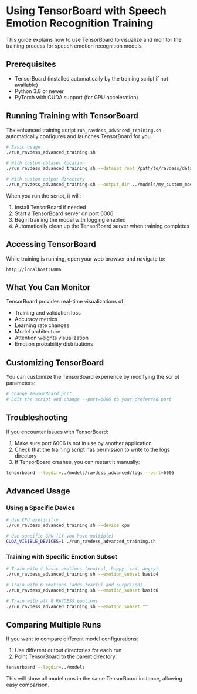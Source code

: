 # Using TensorBoard with Speech Emotion Recognition Training

This guide explains how to use TensorBoard to visualize and monitor the training process for speech emotion recognition models.

## Prerequisites

- TensorBoard (installed automatically by the training script if not available)
- Python 3.8 or newer
- PyTorch with CUDA support (for GPU acceleration)

## Running Training with TensorBoard

The enhanced training script `run_ravdess_advanced_training.sh` automatically configures and launches TensorBoard for you.

```bash
# Basic usage
./run_ravdess_advanced_training.sh

# With custom dataset location
./run_ravdess_advanced_training.sh --dataset_root /path/to/ravdess/dataset

# With custom output directory
./run_ravdess_advanced_training.sh --output_dir ../models/my_custom_model
```

When you run the script, it will:

1. Install TensorBoard if needed
2. Start a TensorBoard server on port 6006
3. Begin training the model with logging enabled
4. Automatically clean up the TensorBoard server when training completes

## Accessing TensorBoard

While training is running, open your web browser and navigate to:

```
http://localhost:6006
```

## What You Can Monitor

TensorBoard provides real-time visualizations of:

- Training and validation loss
- Accuracy metrics
- Learning rate changes
- Model architecture
- Attention weights visualization
- Emotion probability distributions

## Customizing TensorBoard

You can customize the TensorBoard experience by modifying the script parameters:

```bash
# Change TensorBoard port
# Edit the script and change --port=6006 to your preferred port
```

## Troubleshooting

If you encounter issues with TensorBoard:

1. Make sure port 6006 is not in use by another application
2. Check that the training script has permission to write to the logs directory
3. If TensorBoard crashes, you can restart it manually:

```bash
tensorboard --logdir=../models/ravdess_advanced/logs --port=6006
```

## Advanced Usage

### Using a Specific Device

```bash
# Use CPU explicitly
./run_ravdess_advanced_training.sh --device cpu

# Use specific GPU (if you have multiple)
CUDA_VISIBLE_DEVICES=1 ./run_ravdess_advanced_training.sh
```

### Training with Specific Emotion Subset

```bash
# Train with 4 basic emotions (neutral, happy, sad, angry)
./run_ravdess_advanced_training.sh --emotion_subset basic4

# Train with 6 emotions (adds fearful and surprised)
./run_ravdess_advanced_training.sh --emotion_subset basic6

# Train with all 8 RAVDESS emotions
./run_ravdess_advanced_training.sh --emotion_subset ""
```

## Comparing Multiple Runs

If you want to compare different model configurations:

1. Use different output directories for each run
2. Point TensorBoard to the parent directory:

```bash
tensorboard --logdir=../models
```

This will show all model runs in the same TensorBoard instance, allowing easy comparison. 